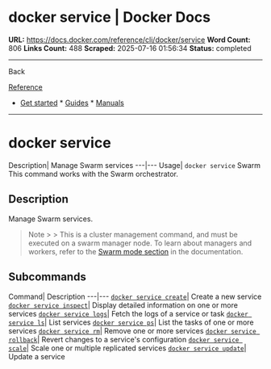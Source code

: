 # docker service | Docker Docs

**URL:** https://docs.docker.com/reference/cli/docker/service
**Word Count:** 806
**Links Count:** 488
**Scraped:** 2025-07-16 01:56:34
**Status:** completed

---

Back

[Reference](https://docs.docker.com/reference/)

  * [Get started](https://docs.docker.com/get-started/)   * [Guides](https://docs.docker.com/guides/)   * [Manuals](https://docs.docker.com/manuals/)

* * *

# docker service

Description| Manage Swarm services   ---|---   Usage| `docker service`      Swarm This command works with the Swarm orchestrator.

## Description

Manage Swarm services.

> Note >  > This is a cluster management command, and must be executed on a swarm manager node. To learn about managers and workers, refer to the [Swarm mode section](https://docs.docker.com/engine/swarm/) in the documentation.

## Subcommands

Command| Description   ---|---   [`docker service create`](https://docs.docker.com/reference/cli/docker/service/create/)| Create a new service   [`docker service inspect`](https://docs.docker.com/reference/cli/docker/service/inspect/)| Display detailed information on one or more services   [`docker service logs`](https://docs.docker.com/reference/cli/docker/service/logs/)| Fetch the logs of a service or task   [`docker service ls`](https://docs.docker.com/reference/cli/docker/service/ls/)| List services   [`docker service ps`](https://docs.docker.com/reference/cli/docker/service/ps/)| List the tasks of one or more services   [`docker service rm`](https://docs.docker.com/reference/cli/docker/service/rm/)| Remove one or more services   [`docker service rollback`](https://docs.docker.com/reference/cli/docker/service/rollback/)| Revert changes to a service's configuration   [`docker service scale`](https://docs.docker.com/reference/cli/docker/service/scale/)| Scale one or multiple replicated services   [`docker service update`](https://docs.docker.com/reference/cli/docker/service/update/)| Update a service